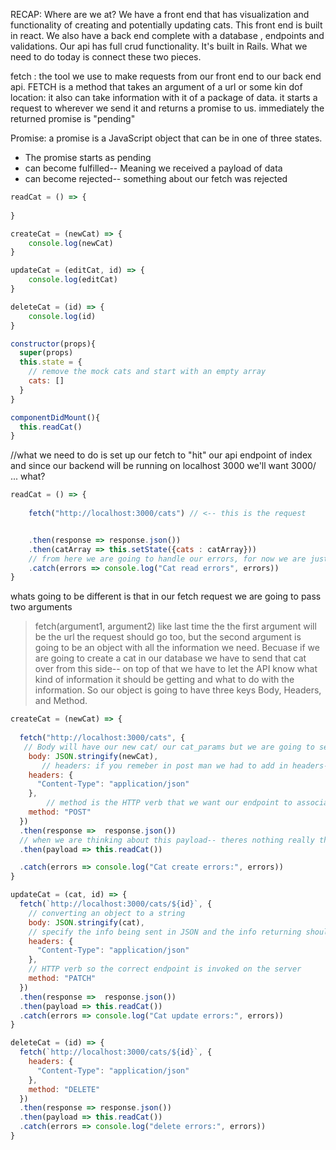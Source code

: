 RECAP: Where are we at? 
We have a front end that has visualization and functionality of creating and potentially updating cats. This front end is built in react.
We also have a back end complete with a database , endpoints and validations. Our api has full crud functionality. It's built in Rails. What we need to do today is connect these two pieces.

fetch : the tool we use to make requests from our front end  to our back end api. FETCH is a method that takes an argument of a url or some kin dof location: it also can take information with it of a package of data.  it starts a request to wherever we send it and returns a promise to us. immediately the returned promise is "pending"

Promise: a promise is a JavaScript object that can be in one of three states.
- The promise starts as pending 
- can become fulfilled-- Meaning we received a payload of data
- can become rejected-- something about our fetch was rejected


```javascript
readCat = () => {
    
}

createCat = (newCat) => {
    console.log(newCat)
}

updateCat = (editCat, id) => {
    console.log(editCat)
}

deleteCat = (id) => {
    console.log(id)
}
```


```javascript
constructor(props){
  super(props)
  this.state = {
    // remove the mock cats and start with an empty array
    cats: []
  }
}

componentDidMount(){
  this.readCat()
}
```

//what we need to do is set up our fetch to "hit" our api endpoint of index and since our backend will be running on localhost 3000 we'll want 3000/ ... what?
```javascript
readCat = () => {
    
    fetch("http://localhost:3000/cats") // <-- this is the request


    .then(response => response.json())
    .then(catArray => this.setState({cats : catArray}))
    // from here we are going to handle our errors, for now we are just  
    .catch(errors => console.log("Cat read errors", errors))
}
```

whats going to be different is that in our fetch request  we are going to pass two arguments 
   > fetch(argument1, argument2)
    like last time the the first argument will be the url the request should go too, but the second argument is going to be an object with all the information we need. Becuase if we are going to create a cat in our database we have to send that cat over from this side-- on top of that we have to let the API know what kind of information it should be getting and what to do with the information. So our object is going to have three keys Body, Headers, and Method. 

```javascript
createCat = (newCat) => {
    
  fetch("http://localhost:3000/cats", {
   // Body will have our new cat/ our cat_params but we are going to set it up with JSON
    body: JSON.stringify(newCat),
       // headers: if you remeber in post man we had to add in headers-- the key value pairs of content type and application json. We are going to do the same thing here so headers will be an object with those key values
    headers: {
      "Content-Type": "application/json"
    },
        // method is the HTTP verb that we want our endpoint to associate with the data we are sending over so we can hit the correct endpoint
    method: "POST"
  })
  .then(response =>  response.json())
  // when we are thinking about this payload-- theres nothing really that we should be getting back. this request has been sent to update the database. So this payload isn't really important to us but we can use it to refeesh our data. 
  .then(payload => this.readCat())

  .catch(errors => console.log("Cat create errors:", errors))
}

updateCat = (cat, id) => {
  fetch(`http://localhost:3000/cats/${id}`, {
    // converting an object to a string
    body: JSON.stringify(cat),
    // specify the info being sent in JSON and the info returning should be JSON
    headers: {
      "Content-Type": "application/json"
    },
    // HTTP verb so the correct endpoint is invoked on the server
    method: "PATCH"
  })
  .then(response =>  response.json())
  .then(payload => this.readCat())
  .catch(errors => console.log("Cat update errors:", errors))
}

deleteCat = (id) => {
  fetch(`http://localhost:3000/cats/${id}`, {
    headers: {
      "Content-Type": "application/json"
    },
    method: "DELETE"
  })
  .then(response => response.json())
  .then(payload => this.readCat())
  .catch(errors => console.log("delete errors:", errors))
}
```